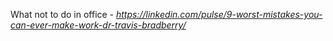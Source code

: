 
What not to do in office - *https://linkedin.com/pulse/9-worst-mistakes-you-can-ever-make-work-dr-travis-bradberry/*
